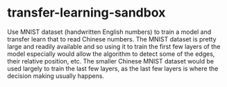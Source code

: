 # transfer-learning-sandbox
Use MNIST dataset (handwritten English numbers) to train a model and transfer learn that to read Chinese numbers. The MNIST dataset is pretty large and readily available and so using it to train the first few layers of the model especially would allow the algorithm to detect some of the edges, their relative position, etc. The smaller Chinese MNIST dataset would be used largely to train the last few layers, as the last few layers is where the decision making usually happens.
